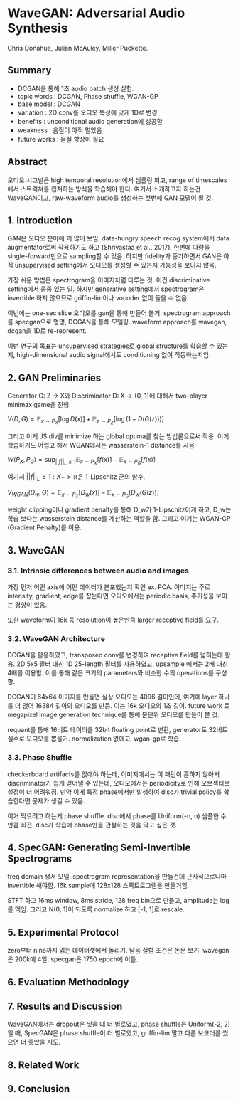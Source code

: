 # WaveGAN: Adversarial Audio Synthesis

Chris Donahue, Julian McAuley, Miller Puckette.

## Summary

- DCGAN을 통해 1초 audio patch 생성 실험.
- topic words : DCGAN, Phase shuffle, WGAN-GP
- base model : DCGAN
- variation : 2D conv를 오디오 특성에 맞게 1D로 변경
- benefits : unconditional audio generation에 성공함
- weakness : 음질이 아직 멀었음
- future works : 음질 향상이 필요

## Abstract

오디오 시그널은 high temporal resolution에서 샘플링 되고, range of timescales 에서 스트럭쳐를 캡쳐하는 방식을 학습해야 한다. 여기서 소개하고자 하는건 WaveGAN이고, raw-waveform audio를 생성하는 첫번째 GAN 모델이 될 것. 

## 1. Introduction

GAN은 오디오 분야에 꽤 많이 보임. data-hungry speech recog system에서 data augmentator로써 작용하기도 하고 (Shrivastaa et al., 2017), 한번에 다량을 single-forward만으로 sampling할 수 있음. 하지만 fidelity가 증가하면서 GAN은 아직 unsupervised setting에서 오디오를 생성할 수 있는지 가능성을 보이지 않음.

가장 쉬운 방법은 spectrogram을 이미지처럼 다루는 것. 이건 discriminative setting에서 종종 있는 일. 하지만 generative setting에서 spectrogram은 invertible 하지 않으므로 griffin-lim이나 vocoder 없이 들을 수 없음. 

이번에는 one-sec slice 오디오를 gan을 통해 만들어 볼거. spectrogram approach를 specgan으로 명명, DCGAN을 통해 모델링. waveform approach를 wavegan, dcgan을 1D로 re-represent. 

이번 연구의 목표는 unsupervised strategies로 global structure를 학습할 수 있는지, high-dimensional audio signal에서도 conditioning 없이 작동하는지임. 

## 2. GAN Preliminaries

Generator G: Z -> X와 Discriminator D: X -> {0, 1}에 대해서 two-player minimax game을 진행.

$V(D, G) = \mathbb E_{x \sim P_X} [\log D(x)] + \mathbb E_{z \sim P_Z}[\log (1 - D(G(z)))]$

그리고 이게 JS div를 minimize 하는 global optima를 찾는 방법론으로써 작용. 이게 학습하기도 어렵고 해서 WGAN에서는 wasserstein-1 distance를 사용

$W(P_X, P_G) = \sup_{||f||_L \le 1} \mathbb E_{x \sim P_X}[f(x)] - \mathbb E_{x \sim P_G}[f(x)]$

여기서 $||f||_L \le 1 : X -> \mathbb R$은 1-Lipschitz 군의 함수.

$V_{WGAN}(D_w, G) = \mathbb E_{x \sim P_X}[D_w(x)] - \mathbb E_{x \sim P_G}[D_w(G(z))]$

weight clipping이나 gradient penalty를 통해 D_w가 1-Lipschitz이게 하고, D_w는 학습 보다는 wasserstein distance를 계산하는 역할을 함. 그리고 여기는 WGAN-GP (Gradient Penalty)를 이용.

## 3. WaveGAN

### 3.1. Intrinsic differences between audio and images

가장 먼저 어떤 axis에 어떤 데이터가 분포했는지 확인 ex. PCA. 이미지는 주로 intensity, gradient, edge를 잡는다면 오디오에서는 periodic basis, 주기성을 보이는 경향이 있음.

또한 waveform이 16k 등 resolution이 높은만큼 larger receptive field를 요구. 

### 3.2. WaveGAN Architecture

DCGAN을 활용하였고, transposed conv를 변경하여 receptive field를 넓히는데 활용. 2D 5x5 필터 대신 1D 25-length 필터를 사용하였고, upsample 에서는 2배 대신 4배를 이용함. 이를 통해 같은 크기의 parameters와 비슷한 수의 operations를 구성함.

DCGAN이 64x64 이미지를 만들면 실상 오디오는 4096 길이인데, 여기에 layer 하나를 더 얹어 16384 길이의 오디오를 만듬. 이는 16k 오디오의 1초 길이. future work 로 megapixel image generation technique를 통해 분단위 오디오를 만들어 볼 것. 

requant를 통해 16비트 데이터를 32bit floating point로 변환, generator도 32비트 실수로 오디오를 뽑을거. normalization 없애고, wgan-gp로 학습.

### 3.3. Phase Shuffle

checkerboard artifacts를 없애야 하는데, 이미지에서는 이 패턴이 흔하지 않아서 discriminator가 쉽게 걷어낼 수 있는데, 오디오에서는 periodicity로 인해 오브젝티브 설정이 더 어려워짐. 만약 이게 특정 phase에서만 발생하여 disc가 trivial policy를 학습한다면 문제가 생길 수 있음.

이거 막으려고 하는게 phase shuffle. disc에서 phase를 Uniform(-n, n) 샘플한 수만큼 회전. disc가 학습에 phase만을 관찰하는 것을 막고 싶은 것.

## 4. SpecGAN: Generating Semi-Invertible Spectrograms

freq domain 생서 모델. spectrogram representation을 만들건데 근사적으로나마 invertible 해야함. 16k sample에 128x128 스펙트로그램을 만들거임.

STFT 하고 16ms window, 8ms stride, 128 freq bin으로 만들고, amplitude는 log를 맥임. 그리고 N(0, 1)이 되도록 normalize 하고 [-1, 1]로 rescale.

## 5. Experimental Protocol

zero부터 nine까지 읽는 데이터셋에서 돌리기. 남음 실험 조건은 논문 보기. wavegan은 200k에 4일, specgan은 1750 epoch에 이틀.

## 6. Evaluation Methodology

## 7. Results and Discussion

WaveGAN에서는 dropout은 넣을 떄 더 별로였고, phase shuffle은 Uniform(-2, 2)일 때, SpecGAN은 phase shuffle이 더 벌로였고, griffin-lim 말고 다른 보코더를 썼으면 더 좋았을 지도. 

## 8. Related Work

 ## 9. Conclusion


